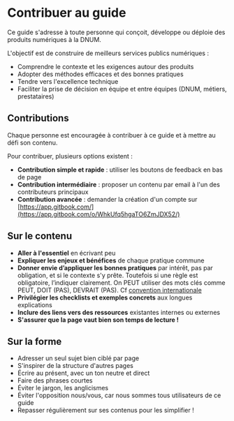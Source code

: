 # Contribuer au guide

Ce guide s'adresse à toute personne qui conçoit, développe ou déploie des produits numériques à la DNUM.

L'objectif est de construire de meilleurs services publics numériques :

* Comprendre le contexte et les exigences autour des produits
* Adopter des méthodes efficaces et des bonnes pratiques
* Tendre vers l'excellence technique
* Faciliter la prise de décision en équipe et entre équipes (DNUM, métiers, prestataires)

## Contributions

Chaque personne est encouragée à contribuer à ce guide et à mettre au défi son contenu.

Pour contribuer, plusieurs options existent :

* **Contribution simple et rapide** : utiliser les boutons de feedback en bas de page
* **Contribution intermédiaire** : proposer un contenu par email à l'un des contributeurs principaux
* **Contribution avancée** : demander la création d'un compte sur [https://app.gitbook.com/](https://app.gitbook.com/o/WhkUfq5hgaTO6ZmJDX52/)

## Sur le contenu

* **Aller à l'essentiel** en écrivant peu
* **Expliquer les enjeux et bénéfices** de chaque pratique commune
* **Donner envie d’appliquer les bonnes pratiques** par intérêt, pas par obligation, et si le contexte s'y prête. Toutefois si une règle est obligatoire, l’indiquer clairement. On PEUT utiliser des mots clés comme PEUT, DOIT (PAS), DEVRAIT (PAS). Cf [convention internationale](https://datatracker.ietf.org/doc/html/rfc2119)
* **Privilégier les checklists et exemples concrets** aux longues explications
* **Inclure des liens vers des ressources** existantes internes ou externes
* **S'assurer que la page vaut bien son temps de lecture !**

## Sur la forme

* Adresser un seul sujet bien ciblé par page
* S'inspirer de la structure d'autres pages
* Écrire au présent, avec un ton neutre et direct
* Faire des phrases courtes
* Éviter le jargon, les anglicismes
* Éviter l'opposition nous/vous, car nous sommes tous utilisateurs de ce guide
* Repasser régulièrement sur ses contenus pour les simplifier !
